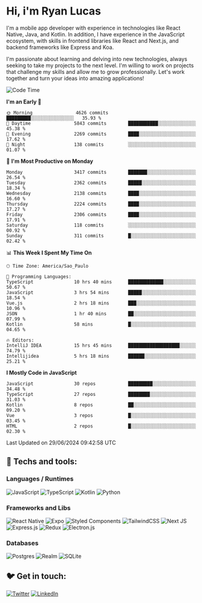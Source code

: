 # Hi, i'm Ryan Lucas

I'm a mobile app developer with experience in technologies like React Native, Java, and Kotlin.
In addition, I have experience in the JavaScript ecosystem, with skills in frontend libraries like React and Next.js, and backend frameworks like Express and Koa.

I'm passionate about learning and delving into new technologies, always seeking to take my projects to the next level. I'm willing to work on projects that challenge my skills and allow me to grow professionally. Let's work together and turn your ideas into amazing applications!


<!--START_SECTION:waka-->
![Code Time](http://img.shields.io/badge/Code%20Time-387%20hrs%2027%20mins-blue)

**I'm an Early 🐤** 

```text
🌞 Morning                4626 commits        █████████░░░░░░░░░░░░░░░░   35.93 % 
🌆 Daytime                5843 commits        ███████████░░░░░░░░░░░░░░   45.38 % 
🌃 Evening                2269 commits        ████░░░░░░░░░░░░░░░░░░░░░   17.62 % 
🌙 Night                  138 commits         ░░░░░░░░░░░░░░░░░░░░░░░░░   01.07 % 
```
📅 **I'm Most Productive on Monday** 

```text
Monday                   3417 commits        ███████░░░░░░░░░░░░░░░░░░   26.54 % 
Tuesday                  2362 commits        █████░░░░░░░░░░░░░░░░░░░░   18.34 % 
Wednesday                2138 commits        ████░░░░░░░░░░░░░░░░░░░░░   16.60 % 
Thursday                 2224 commits        ████░░░░░░░░░░░░░░░░░░░░░   17.27 % 
Friday                   2306 commits        ████░░░░░░░░░░░░░░░░░░░░░   17.91 % 
Saturday                 118 commits         ░░░░░░░░░░░░░░░░░░░░░░░░░   00.92 % 
Sunday                   311 commits         █░░░░░░░░░░░░░░░░░░░░░░░░   02.42 % 
```


📊 **This Week I Spent My Time On** 

```text
🕑︎ Time Zone: America/Sao_Paulo

💬 Programming Languages: 
TypeScript               10 hrs 40 mins      █████████████░░░░░░░░░░░░   50.67 % 
JavaScript               3 hrs 54 mins       █████░░░░░░░░░░░░░░░░░░░░   18.54 % 
Vue.js                   2 hrs 18 mins       ███░░░░░░░░░░░░░░░░░░░░░░   10.96 % 
JSON                     1 hr 40 mins        ██░░░░░░░░░░░░░░░░░░░░░░░   07.99 % 
Kotlin                   58 mins             █░░░░░░░░░░░░░░░░░░░░░░░░   04.65 % 

🔥 Editors: 
IntelliJ IDEA            15 hrs 45 mins      ███████████████████░░░░░░   74.79 % 
Intellijidea             5 hrs 18 mins       ██████░░░░░░░░░░░░░░░░░░░   25.21 % 
```

**I Mostly Code in JavaScript** 

```text
JavaScript               30 repos            █████████░░░░░░░░░░░░░░░░   34.48 % 
TypeScript               27 repos            ████████░░░░░░░░░░░░░░░░░   31.03 % 
Kotlin                   8 repos             ██░░░░░░░░░░░░░░░░░░░░░░░   09.20 % 
Vue                      3 repos             █░░░░░░░░░░░░░░░░░░░░░░░░   03.45 % 
HTML                     2 repos             █░░░░░░░░░░░░░░░░░░░░░░░░   02.30 % 
```




 Last Updated on 29/06/2024 09:42:58 UTC
<!--END_SECTION:waka-->

## 🔧 Techs and tools: 

### Languages / Runtimes
![JavaScript](https://img.shields.io/badge/javascript-%23323330.svg?style=for-the-badge&logo=javascript&logoColor=%23F7DF1E)
![TypeScript](https://img.shields.io/badge/typescript-%23007ACC.svg?style=for-the-badge&logo=typescript&logoColor=white)
![Kotlin](https://img.shields.io/badge/kotlin-%230095D5.svg?style=for-the-badge&logo=kotlin&logoColor=white) ![Python](https://img.shields.io/badge/python-3670A0?style=for-the-badge&logo=python&logoColor=ffdd54)

### Frameworks and Libs
![React Native](https://img.shields.io/badge/react_native-%2320232a.svg?style=for-the-badge&logo=react&logoColor=%2361DAFB)
![Expo](https://img.shields.io/badge/expo-1C1E24?style=for-the-badge&logo=expo&logoColor=#D04A37)
![Styled Components](https://img.shields.io/badge/styled--components-DB7093?style=for-the-badge&logo=styled-components&logoColor=white)
![TailwindCSS](https://img.shields.io/badge/tailwindcss-%2338B2AC.svg?style=for-the-badge&logo=tailwind-css&logoColor=white)
![Next JS](https://img.shields.io/badge/Next-black?style=for-the-badge&logo=next.js&logoColor=white)
![Express.js](https://img.shields.io/badge/express.js-%23404d59.svg?style=for-the-badge&logo=express&logoColor=%2361DAFB)
![Redux](https://img.shields.io/badge/redux-%23593d88.svg?style=for-the-badge&logo=redux&logoColor=white)
![Electron.js](https://img.shields.io/badge/Electron-191970?style=for-the-badge&logo=Electron&logoColor=white)

### Databases
![Postgres](https://img.shields.io/badge/postgres-%23316192.svg?style=for-the-badge&logo=postgresql&logoColor=white)
![Realm](https://img.shields.io/badge/Realm-39477F?style=for-the-badge&logo=realm&logoColor=white)
![SQLite](https://img.shields.io/badge/sqlite-%2307405e.svg?style=for-the-badge&logo=sqlite&logoColor=white)

## 🐦 Get in touch:

[![Twitter](https://img.shields.io/badge/Twitter-%231DA1F2.svg?style=for-the-badge&logo=Twitter&logoColor=white)](https://twitter.com/ryangst_)
[![LinkedIn](https://img.shields.io/badge/linkedin-%230077B5.svg?style=for-the-badge&logo=linkedin&logoColor=white)](https://www.linkedin.com/in/ryan-lucas-machado/)
